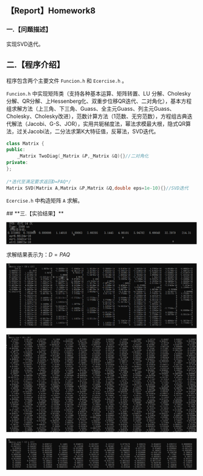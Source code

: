 

## 【Report】Homework8

### **一.【问题描述】**

实现SVD迭代。

## **二.【程序介绍】**

程序包含两个主要文件 `Funcion.h` 和 `Ecercise.h` 。

`Funcion.h` 中实现矩阵类（支持各种基本运算、矩阵转置、LU 分解、Cholesky 分解、QR分解、上Hessenberg化、双重步位移QR迭代、二对角化），基本方程组求解方法（上三角、下三角、Guass、全主元Guass、列主元Guass、Cholesky、Cholesky改进），范数计算方法（1范数、无穷范数），方程组古典迭代解法（Jacobi、G-S、JOR），实用共轭梯度法，幂法求模最大根，隐式QR算法，过关Jacobi法，二分法求第K大特征值，反幂法，SVD迭代。

```cpp
class Matrix {
public:
    _Matrix TwoDiag(_Matrix &P,_Matrix &Q){}//二对角化
private:
};

/*迭代至满足要求返回D=PAQ*/
Matrix SVD(Matrix A,Matrix &P,Matrix &Q,double eps=1e-10){}//SVD迭代
```

`Ecercise.h` 中构造矩阵 `A` 求解。

<div STYLE="page-break-after: always;"></div>
## **三.【实验结果】**



![](./_1.PNG)

求解结果表示为：$D=PAQ$ 

![](./_2.PNG)

![](./_3.PNG)

![](./_4.PNG)
